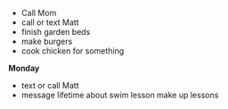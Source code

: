 * Call Mom
* call or text Matt 
* finish garden beds
* make burgers
* cook chicken for something


**Monday**

* text or call Matt
* message lifetime about swim lesson make up lessons